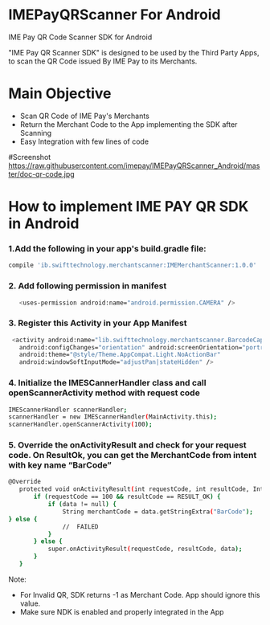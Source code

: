 # IMEPayQRScanner For Android
IME Pay QR Code Scanner SDK for Android



"IME Pay QR Scanner SDK" is designed to be used by the Third Party Apps, to scan the QR Code issued By IME Pay to its Merchants.



# Main Objective

  - Scan QR Code of IME Pay's Merchants
  - Return the Merchant Code to the App implementing the SDK after Scanning
  - Easy Integration with  few lines of code

#Screenshot
https://raw.githubusercontent.com/imepay/IMEPayQRScanner_Android/master/doc-qr-code.jpg
 
  


# How to implement IME PAY QR SDK in Android 

### 1.Add the following in your app's build.gradle file:
```sh
compile 'ib.swifttechnology.merchantscanner:IMEMerchantScanner:1.0.0'
```

 ### 2. Add following permission in manifest
 ```sh
  	<uses-permission android:name="android.permission.CAMERA" />   
   ```


### 3. Register this Activity in your App Manifest 
```sh
 <activity android:name="lib.swifttechnology.merchantscanner.BarcodeCaptureActivity"     
   android:configChanges="orientation" android:screenOrientation="portrait"     
   android:theme="@style/Theme.AppCompat.Light.NoActionBar" 
   android:windowSoftInputMode="adjustPan|stateHidden" /> 
 ```

 
 ### 4. Initialize the IMESCannerHandler class and call openScannerActivity method with request code
 ```sh
 IMEScannerHandler scannerHandler; 
 scannerHandler = new IMEScannerHandler(MainActivity.this);
 scannerHandler.openScannerActivity(100);
 ```

 
 ### 5. Override the onActivityResult and check for your request code. On ResultOk, you can get the MerchantCode from intent with key name “BarCode”
 ```sh
@Override
    protected void onActivityResult(int requestCode, int resultCode, Intent data) {
        if (requestCode == 100 && resultCode == RESULT_OK) {
            if (data != null) {
                String merchantCode = data.getStringExtra("BarCode");
} else {
                //  FAILED
            }
        } else {
            super.onActivityResult(requestCode, resultCode, data);
        }
    }
```
Note:  
-	For Invalid QR, SDK returns -1 as Merchant Code. App should ignore this value. 
-	Make sure NDK is enabled and properly integrated in the App 
